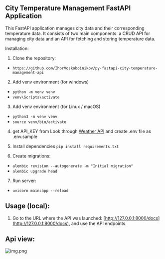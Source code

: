 ## City Temperature Management FastAPI Application

This FastAPI application manages city data and their corresponding temperature data.
It consists of two main components: a CRUD API for managing city data and an
API for fetching and storing temperature data.

Installation:

1. Clone the repository:

* ```https://github.com/IhorVoskoboinikov/py-fastapi-city-temperature-management-api```

2. Add venv environment (for windows)

* ```python -m venv venv```
* ```venv\Scripts\activate```

3. Add venv environment (for Linux / macOS)

* ```python3 -m venv venv```
* ```source venv/bin/activate```

4. get API_KEY from Look through [Weather API](https://www.weatherapi.com/docs/) and create .env file as .env.sample
5. Install dependencies
   ```pip install requirements.txt```

6. Create migrations:

* ```alembic revision --autogenerate -m "Initial migration"  ```
* ```alembic upgrade head```

7. Run server:

* ```uvicorn main:app --reload ```

## Usage (local):

1. Go to the URL where the API was
   launched: [http://127.0.0.1:8000/docs](http://127.0.0.1:8000/docs), and use
   the API endpoints.

## Api view:

![img.png](api_demo.png)